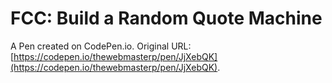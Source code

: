 # FCC: Build a Random Quote Machine

A Pen created on CodePen.io. Original URL: [https://codepen.io/thewebmasterp/pen/JjXebQK](https://codepen.io/thewebmasterp/pen/JjXebQK).



